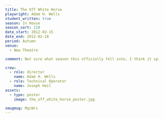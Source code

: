 ```yaml
---
title: The Off White Horse
playwright: Adam H. Wells
student_written: true
season: In House
season_sort: 110
date_start: 2012-02-15
date_end: 2012-02-18
period: Autumn
venue:
  - New Theatre

comment: Not sure what season this officially fell into, I think it spilled over from the autumn

crew:
  - role: director
    name: Adam H. Wells
  - role: Technical Operator
    name: Joseph Heil
assets:
  - type: poster
    image: the_off_white_horse_poster.jpg

smugmug: MqcWrs
---
```

